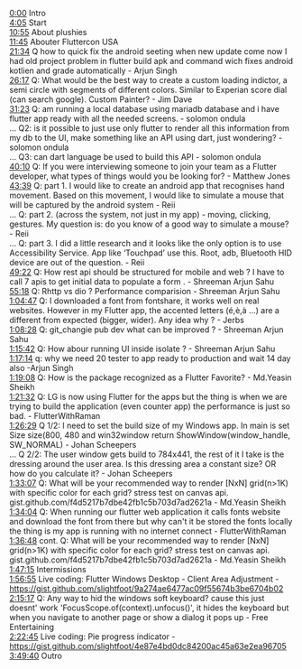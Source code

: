 [0:00](https://www.youtube.com/watch?v=QiLPSsD9kRc&t=0m00s) Intro  
[4:05](https://www.youtube.com/watch?v=QiLPSsD9kRc&t=4m05s) Start  
[10:55](https://www.youtube.com/watch?v=QiLPSsD9kRc&t=10m55s) About plushies  
[11:45](https://www.youtube.com/watch?v=QiLPSsD9kRc&t=11m45s) Abouter Fluttercon USA  
[21:34](https://www.youtube.com/watch?v=QiLPSsD9kRc&t=21m34s) Q how to quick fix the android seeting when new update come now I had old project problem in flutter build apk and command wich fixes android kotlien and grade automatically - Arjun Singh  
[26:17](https://www.youtube.com/watch?v=QiLPSsD9kRc&t=26m17s) Q: What would be the best way to create a custom loading indictor, a semi circle with segments of different colors. Similar to Experian score dial (can search google). Custom Painter? - Jim Dave  
[31:23](https://www.youtube.com/watch?v=QiLPSsD9kRc&t=31m23s) Q: am running a local database using mariadb database and i have flutter app ready with all the needed screens. - solomon ondula  
... Q2: is it possible to just use only flutter to render all this information from my db to the UI, make something like an API using dart, just wondering? - solomon ondula  
... Q3: can dart language be used to build this API - solomon ondula  
[40:10](https://www.youtube.com/watch?v=QiLPSsD9kRc&t=40m10s) Q: If you were interviewing someone to join your team as a Flutter developer, what types of things would you be looking for? - Matthew Jones  
[43:39](https://www.youtube.com/watch?v=QiLPSsD9kRc&t=43m39s) Q: part 1. I would like to create an android app that recognises hand movement. Based on this movement, I would like to simulate a mouse that will be captured by the android system - Reii  
... Q: part 2. (across the system, not just in my app) - moving, clicking, gestures. My question is: do you know of a good way to simulate a mouse? - Reii  
... Q: part 3. I did a little research and it looks like the only option is to use Accessibility Service. App like ‘Touchpad’ use this. Root, adb, Bluetooth HID device are out of the question. - Reii  
[49:22](https://www.youtube.com/watch?v=QiLPSsD9kRc&t=49m22s) Q: How rest api should be structured for mobile and web ? I have to call 7 apis to get initial data to populate a form . - Shreeman Arjun Sahu  
[55:18](https://www.youtube.com/watch?v=QiLPSsD9kRc&t=55m18s) Q: Rhttp vs dio ? Performance comparision - Shreeman Arjun Sahu  
[1:04:47](https://www.youtube.com/watch?v=QiLPSsD9kRc&t=1h04m47s) Q: I downloaded a font from fontshare, it works well on real websites. However in my Flutter app, the accented letters (é,è,à …) are a different from expected (bigger, wider). Any idea why ? - Jerbs  
[1:08:28](https://www.youtube.com/watch?v=QiLPSsD9kRc&t=1h08m28s) Q: git_changie pub dev what can be improved ? - Shreeman Arjun Sahu  
[1:15:42](https://www.youtube.com/watch?v=QiLPSsD9kRc&t=1h15m42s) Q: How abour running UI inside isolate ? - Shreeman Arjun Sahu  
[1:17:14](https://www.youtube.com/watch?v=QiLPSsD9kRc&t=1h17m14s) q: why we need 20 tester to app ready to production and wait 14 day also -Arjun Singh  
[1:19:08](https://www.youtube.com/watch?v=QiLPSsD9kRc&t=1h19m08s) Q: How is the package recognized as a Flutter Favorite? - Md.Yeasin Sheikh  
[1:21:32](https://www.youtube.com/watch?v=QiLPSsD9kRc&t=1h21m32s) Q: LG is now using Flutter for the apps but the thing is when we are trying to build the application (even counter app) the performance is just so bad. - FlutterWithRaman  
[1:26:29](https://www.youtube.com/watch?v=QiLPSsD9kRc&t=1h26m29s) Q 1/2: I need to set the build size of my Windows app. In main is set Size size(800, 480 and win32window return ShowWindow(window_handle, SW_NORMAL) - Johan Scheepers  
... Q 2/2: The user window gets build to 784x441, the rest of it I take is the dressing around the user area. Is this dressing area a constant size? OR how do you calculate it? - Johan Scheepers  
[1:33:07](https://www.youtube.com/watch?v=QiLPSsD9kRc&t=1h33m07s) Q: What will be your recommended way to render [NxN] grid(n>1K) with specific color for each grid? stress test on canvas api. gist.github.com/f4d5217b7dbe42fb1c5b703d7ad2621a - Md.Yeasin Sheikh  
[1:34:04](https://www.youtube.com/watch?v=QiLPSsD9kRc&t=1h34m04s) Q: When running our flutter web application it calls fonts website and download the font from there but why can't it be stored the fonts locally the thing is my app is running with no internet connect - FlutterWithRaman  
[1:36:48](https://www.youtube.com/watch?v=QiLPSsD9kRc&t=1h36m48s) cont. Q: What will be your recommended way to render [NxN] grid(n>1K) with specific color for each grid? stress test on canvas api. gist.github.com/f4d5217b7dbe42fb1c5b703d7ad2621a - Md.Yeasin Sheikh  
[1:47:15](https://www.youtube.com/watch?v=QiLPSsD9kRc&t=1h47m15s) Intermissions  
[1:56:55](https://www.youtube.com/watch?v=QiLPSsD9kRc&t=1h56m55s) Live coding: Flutter Windows Desktop - Client Area Adjustment - https://gist.github.com/slightfoot/9a274ae6477ac09f55674b3be6704b02  
[2:15:17](https://www.youtube.com/watch?v=QiLPSsD9kRc&t=2h15m17s) Q: Any way to hid the windows soft keyboard? cause this just doesnt' work 'FocusScope.of(context).unfocus()', it hides the keyboard but when you navigate to another page or show a dialog it pops up - Free Entertaining  
[2:22:45](https://www.youtube.com/watch?v=QiLPSsD9kRc&t=2h22m45s) Live coding: Pie progress indicator - https://gist.github.com/slightfoot/4e87e4bd0dc84200ac45a63e2ea96705  
[3:49:40](https://www.youtube.com/watch?v=QiLPSsD9kRc&t=3h49m40s) Outro  
